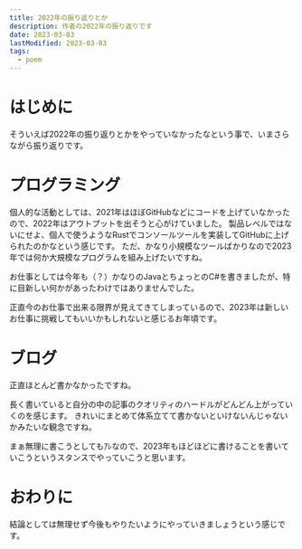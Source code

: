```yaml
---
title: 2022年の振り返りとか
description: 作者の2022年の振り返りです
date: 2023-03-03
lastModified: 2023-03-03
tags: 
  - poem
---
```


# はじめに

そういえば2022年の振り返りとかをやっていなかったなという事で、いまさらながら振り返りです。

# プログラミング

個人的な活動としては、2021年はほぼGitHubなどにコードを上げていなかったので、2022年はアウトプットを出そうと心がけていました。
製品レベルではないにせよ、個人で使うようなRustでコンソールツールを実装してGitHubに上げられたのかなという感じです。
ただ、かなり小規模なツールばかりなので2023年では何か大規模なプログラムを組み上げたいですね。

お仕事としては今年も（？）かなりのJavaとちょっとのC#を書きましたが、特に目新しい何かがあったわけではありませんでした。

正直今のお仕事で出来る限界が見えてきてしまっているので、2023年は新しいお仕事に挑戦してもいいかもしれないと感じるお年頃です。

# ブログ

正直ほとんど書かなかったですね。

長く書いていると自分の中の記事のクオリティのハードルがどんどん上がっていくのを感じます。
きれいにまとめて体系立てて書かないといけないんじゃないかみたいな観念ですね。

まぁ無理に書こうとしてもｱﾚなので、2023年もほどほどに書けることを書いていこうというスタンスでやっていこうと思います。

# おわりに

結論としては無理せず今後もやりたいようにやっていきましょうという感じです。

